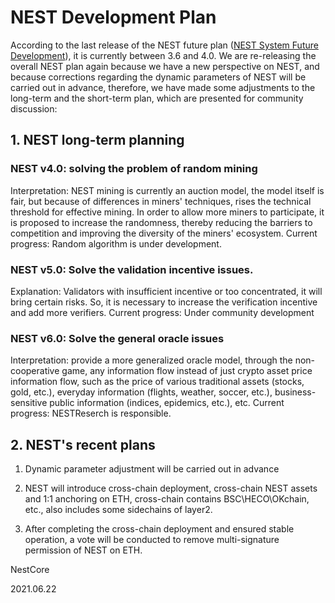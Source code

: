 # NEST Development Plan

According to the last release of the NEST future plan ([NEST System Future Development](NESTFuturePlans.md)), it is currently between 3.6 and 4.0. We are re-releasing the overall NEST plan again because we have a new perspective on NEST, and because corrections regarding the dynamic parameters of NEST will be carried out in advance, therefore, we have made some adjustments to the long-term and the short-term plan, which are presented for community discussion:

## 1. NEST long-term planning

### NEST v4.0: solving the problem of random mining
Interpretation: NEST mining is currently an auction model, the model itself is fair, but because of differences in miners' techniques, rises the technical threshold for effective mining. In order to allow more miners to participate, it is proposed to increase the randomness, thereby reducing the barriers to competition and improving the diversity of the miners' ecosystem.
Current progress: Random algorithm is under development.

### NEST v5.0: Solve the validation incentive issues.
Explanation: Validators with insufficient incentive or too concentrated, it will bring certain risks. So, it is necessary to increase the verification incentive and add more verifiers.
Current progress: Under community development

### NEST v6.0: Solve the general oracle issues
Interpretation: provide a more generalized oracle model, through the non-cooperative game, any information flow instead of just crypto asset price information flow, such as the price of various traditional assets (stocks, gold, etc.), everyday information (flights, weather, soccer, etc.), business-sensitive public information (indices, epidemics, etc.), etc.
Current progress: NESTReserch is responsible.

## 2. NEST's recent plans

1. Dynamic parameter adjustment will be carried out in advance

2. NEST will introduce cross-chain deployment, cross-chain NEST assets and 1:1 anchoring on ETH, cross-chain contains BSC\HECO\OKchain, etc., also includes some sidechains of layer2.

3. After completing the cross-chain deployment and ensured stable operation, a vote will be conducted to remove multi-signature permission of NEST on ETH.

NestCore

2021.06.22